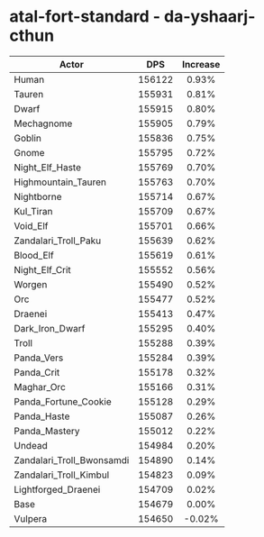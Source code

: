 # atal-fort-standard - da-yshaarj-cthun
| Actor | DPS | Increase |
|---|:---:|:---:|
|Human|156122|0.93%|
|Tauren|155931|0.81%|
|Dwarf|155915|0.80%|
|Mechagnome|155905|0.79%|
|Goblin|155836|0.75%|
|Gnome|155795|0.72%|
|Night_Elf_Haste|155769|0.70%|
|Highmountain_Tauren|155763|0.70%|
|Nightborne|155714|0.67%|
|Kul_Tiran|155709|0.67%|
|Void_Elf|155701|0.66%|
|Zandalari_Troll_Paku|155639|0.62%|
|Blood_Elf|155619|0.61%|
|Night_Elf_Crit|155552|0.56%|
|Worgen|155490|0.52%|
|Orc|155477|0.52%|
|Draenei|155413|0.47%|
|Dark_Iron_Dwarf|155295|0.40%|
|Troll|155288|0.39%|
|Panda_Vers|155284|0.39%|
|Panda_Crit|155178|0.32%|
|Maghar_Orc|155166|0.31%|
|Panda_Fortune_Cookie|155128|0.29%|
|Panda_Haste|155087|0.26%|
|Panda_Mastery|155012|0.22%|
|Undead|154984|0.20%|
|Zandalari_Troll_Bwonsamdi|154890|0.14%|
|Zandalari_Troll_Kimbul|154823|0.09%|
|Lightforged_Draenei|154709|0.02%|
|Base|154679|0.00%|
|Vulpera|154650|-0.02%|
